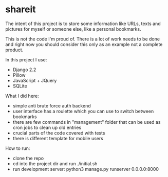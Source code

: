 # shareit

The intent of this project is to store some information like URLs, texts and pictures for myself or someone else, like a personal bookmarks.

This is not the code I'm proud of. There is a lot of work needs to be done and right now you should consider this only as an example not a complete product.

In this project I use:
 * Django 2.2
 * Pillow
 * JavaScript + JQuery
 * SQLite

What I did here:
* simple anti brute force auth backend
* user interface has a roulette which you can use to switch between bookmarks
* there are few commands in "management" folder that can be used as cron jobs to clean up old entries
* crucial parts of the code covered with tests
* there is different template for mobile users

How to run:
* clone the repo
* cd into the project dir and run ./initial.sh
* run development server: python3 manage.py runserver 0.0.0.0:8000